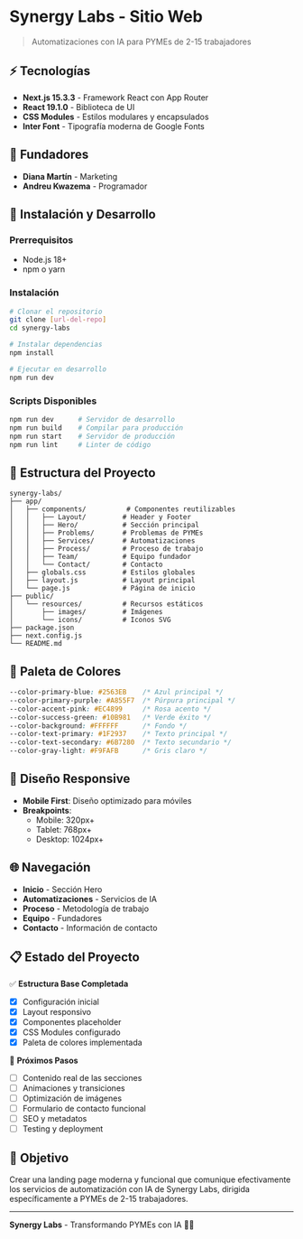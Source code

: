 # Synergy Labs - Sitio Web

> Automatizaciones con IA para PYMEs de 2-15 trabajadores

## ⚡ Tecnologías

- **Next.js 15.3.3** - Framework React con App Router
- **React 19.1.0** - Biblioteca de UI
- **CSS Modules** - Estilos modulares y encapsulados
- **Inter Font** - Tipografía moderna de Google Fonts

## 👥 Fundadores

- **Diana Martín** - Marketing
- **Andreu Kwazema** - Programador

## 🚀 Instalación y Desarrollo

### Prerrequisitos
- Node.js 18+ 
- npm o yarn

### Instalación
```bash
# Clonar el repositorio
git clone [url-del-repo]
cd synergy-labs

# Instalar dependencias
npm install

# Ejecutar en desarrollo
npm run dev
```

### Scripts Disponibles
```bash
npm run dev      # Servidor de desarrollo
npm run build    # Compilar para producción
npm run start    # Servidor de producción
npm run lint     # Linter de código
```

## 📁 Estructura del Proyecto

```
synergy-labs/
├── app/
│   ├── components/          # Componentes reutilizables
│   │   ├── Layout/         # Header y Footer
│   │   ├── Hero/           # Sección principal
│   │   ├── Problems/       # Problemas de PYMEs
│   │   ├── Services/       # Automatizaciones
│   │   ├── Process/        # Proceso de trabajo
│   │   ├── Team/           # Equipo fundador
│   │   └── Contact/        # Contacto
│   ├── globals.css         # Estilos globales
│   ├── layout.js           # Layout principal
│   └── page.js             # Página de inicio
├── public/
│   └── resources/          # Recursos estáticos
│       ├── images/         # Imágenes
│       └── icons/          # Iconos SVG
├── package.json
├── next.config.js
└── README.md
```

## 🎨 Paleta de Colores

```css
--color-primary-blue: #2563EB    /* Azul principal */
--color-primary-purple: #A855F7  /* Púrpura principal */
--color-accent-pink: #EC4899     /* Rosa acento */
--color-success-green: #10B981   /* Verde éxito */
--color-background: #FFFFFF      /* Fondo */
--color-text-primary: #1F2937    /* Texto principal */
--color-text-secondary: #6B7280  /* Texto secundario */
--color-gray-light: #F9FAFB      /* Gris claro */
```

## 📱 Diseño Responsive

- **Mobile First**: Diseño optimizado para móviles
- **Breakpoints**:
  - Mobile: 320px+
  - Tablet: 768px+
  - Desktop: 1024px+

## 🌐 Navegación

- **Inicio** - Sección Hero
- **Automatizaciones** - Servicios de IA
- **Proceso** - Metodología de trabajo
- **Equipo** - Fundadores
- **Contacto** - Información de contacto

## 📋 Estado del Proyecto

✅ **Estructura Base Completada**
- [x] Configuración inicial
- [x] Layout responsivo
- [x] Componentes placeholder
- [x] CSS Modules configurado
- [x] Paleta de colores implementada

🔄 **Próximos Pasos**
- [ ] Contenido real de las secciones
- [ ] Animaciones y transiciones
- [ ] Optimización de imágenes
- [ ] Formulario de contacto funcional
- [ ] SEO y metadatos
- [ ] Testing y deployment

## 🎯 Objetivo

Crear una landing page moderna y funcional que comunique efectivamente los servicios de automatización con IA de Synergy Labs, dirigida específicamente a PYMEs de 2-15 trabajadores.

---

**Synergy Labs** - Transformando PYMEs con IA 🤖✨ 
